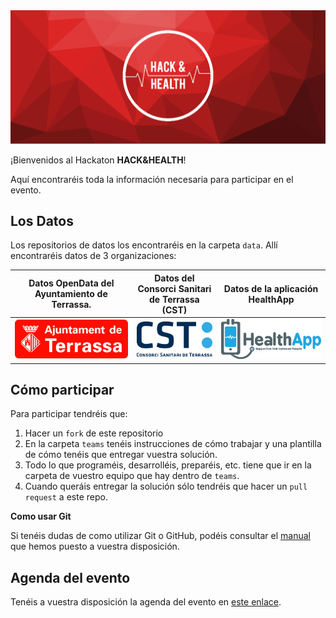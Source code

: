 <img src="images/hachandhealth_banner.png" alt="" style="width:;"/>

¡Bienvenidos al Hackaton **HACK&HEALTH**!

Aquí encontraréis toda la información necesaria para participar en el evento.

## Los Datos

Los repositorios de datos los encontraréis en la carpeta `data`. Allí encontraréis datos de 3 organizaciones:

| Datos OpenData del Ayuntamiento de Terrassa.  | Datos del Consorci Sanitari de Terrassa (CST)  | Datos de la aplicación HealthApp |
|:------------:|:--------------:|:-----------:|
| [![](images/logo_AT.jpg)](data/OpenDataTerrassa) | [![](images/logo_CST.png)](data/CST) | [![](images/logo_HealthApp.png)](data/HealthApp) |

## Cómo participar

Para participar tendréis que:

1. Hacer un `fork` de este repositorio 
2. En la carpeta `teams` tenéis instrucciones de cómo trabajar y una plantilla de cómo tenéis que entregar vuestra solución.
3. Todo lo que programéis, desarrolléis, preparéis, etc. tiene que ir en la carpeta de vuestro equipo que hay dentro de `teams`.
4. Cuando queráis entregar la solución sólo tendréis que hacer un `pull request` a este repo.

**Como usar Git**

Si tenéis dudas de como utilizar Git o GitHub, podéis consultar el [manual](usando_git.md) que hemos puesto a vuestra disposición.

## Agenda del evento

Tenéis a vuestra disposición la agenda del evento en [este enlace](Agenda_ES.pdf).